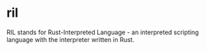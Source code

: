 # ril
RIL stands for Rust-Interpreted Language - an interpreted scripting language with the interpreter written in Rust.

